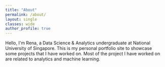 ```yaml
---
title: "About"
permalink: /about/
layout: single
classes: wide
author_profile: true
---
```


Hello, I'm Rena, a Data Science & Analytics undergraduate at National University of Singapore. This is my personal portfolio site to showcase some projects that I have worked on. Most of the project I have worked on are related to analytics and machine learning.